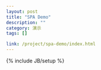 ```yaml
---
layout: post
title: "SPA Demo"
description: ""
category: 演示
tags: []

link: /project/spa-demo/index.html
---
```

{% include JB/setup %}

